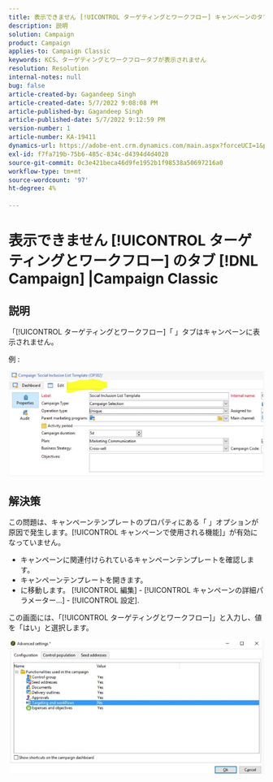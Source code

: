 ```yaml
---
title: 表示できません [!UICONTROL ターゲティングとワークフロー] キャンペーンのタブ |Campaign Classic
description: 説明
solution: Campaign
product: Campaign
applies-to: Campaign Classic
keywords: KCS、ターゲティングとワークフロータブが表示されません
resolution: Resolution
internal-notes: null
bug: false
article-created-by: Gagandeep Singh
article-created-date: 5/7/2022 9:08:08 PM
article-published-by: Gagandeep Singh
article-published-date: 5/7/2022 9:12:59 PM
version-number: 1
article-number: KA-19411
dynamics-url: https://adobe-ent.crm.dynamics.com/main.aspx?forceUCI=1&pagetype=entityrecord&etn=knowledgearticle&id=27056eca-49ce-ec11-a7b5-00224809c196
exl-id: f7fa719b-75b6-485c-834c-d4394d4d4028
source-git-commit: 0c3e421beca46d9fe1952b1f98538a50697216a0
workflow-type: tm+mt
source-wordcount: '97'
ht-degree: 4%

---
```


# 表示できません [!UICONTROL ターゲティングとワークフロー] のタブ [!DNL Campaign] |Campaign Classic

## 説明

「[!UICONTROL ターゲティングとワークフロー]「 」タブはキャンペーンに表示されません。

例 : 

![](assets/___6bf24a6c-4ace-ec11-a7b5-00224809c196___.png)

## 解決策


この問題は、キャンペーンテンプレートのプロパティにある「 」オプションが原因で発生します。[!UICONTROL キャンペーンで使用される機能]」が有効になっていません。



- キャンペーンに関連付けられているキャンペーンテンプレートを確認します。
- キャンペーンテンプレートを開きます。
- に移動します。 [!UICONTROL 編集] - [!UICONTROL キャンペーンの詳細パラメーター…] - [!UICONTROL 設定].




この画面には、「[!UICONTROL ターゲティングとワークフロー]」と入力し、値を「はい」と選択します。



![](assets/f184a935-4ace-ec11-a7b5-00224809c196.png)
